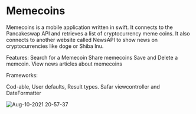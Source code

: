 # Memecoins

Memecoins is a mobile application written in swift. It connects to the Pancakeswap API and retrieves a list of cryptocurrency meme coins. It also connects to another website called NewsAPI to show news on cryptocurrencies like doge or Shiba Inu. 

Features:
Search for a Memecoin
Share memecoins
Save and Delete a memcoin.
View news articles about memecoins

Frameworks:

Cod-able,
User defaults,
Result types.
Safar viewcontroller and
DateFormatter

![Aug-10-2021 20-57-37](https://user-images.githubusercontent.com/55071531/128953698-d86ff2fe-c0b8-4e9c-bc7f-955dd91dba74.gif)
